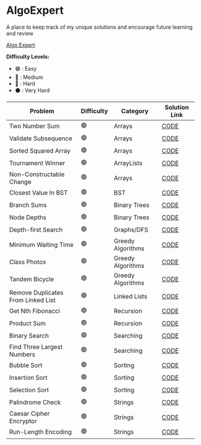 # AlgoExpert

A place to keep track of my unique solutions and encourage future learning and review

[Algo Expert](https://www.algoexpert.io/questions)

<strong>Difficulty Levels:</strong>

- 🟢 : Easy
- 🔵 : Medium
- 🔴 : Hard
- ⚫ : Very Hard

| Problem                               | Difficulty       | Category            | Solution Link                                                        |
| ------------------------------------- | ---------------- | ------------------- | -------------------------------------------------------------------- |
| Two Number Sum                        | 🟢               | Arrays              | [CODE](src/Easy/TwoNumberSum)                                        | 
| Validate Subsequence                  | 🟢               | Arrays              | [CODE](src/Easy/ValidateSubsequence)                                 | 
| Sorted Squared Array                  | 🟢               | Arrays              | [CODE](src/Easy/SortedSquaredArray)                                  | 
| Tournament Winner                     | 🟢               | ArrayLists          | [CODE](src/Easy/TournamentWinner)                                    | 
| Non-Constructable Change              | 🟢               | Arrays              | [CODE](src/Easy/NonConstructableChange)                              | 
| Closest Value In BST                  | 🟢               | BST                 | [CODE](src/Easy/ClosestValueInBST)                                   | 
| Branch Sums                           | 🟢               | Binary Trees        | [CODE](src/Easy/BranchSums)                                          | 
| Node Depths                           | 🟢               | Binary Trees        | [CODE](src/Easy/NodeDepths)                                          | 
| Depth-first Search                    | 🟢               | Graphs/DFS          | [CODE](src/Easy/DepthFirstSearch)                                    | 
| Minimum Waiting Time                  | 🟢               | Greedy Algorithms   | [CODE](src/Easy/MinimumWaitingTime)                                  | 
| Class Photos                          | 🟢               | Greedy Algorithms   | [CODE](src/Easy/ClassPhotos)                                         | 
| Tandem Bicycle                        | 🟢               | Greedy Algorithms   | [CODE](src/Easy/TandemBicycle)                                       | 
| Remove Duplicates From Linked List    | 🟢               | Linked Lists        | [CODE](src/Easy/RemoveDuplicatesFromLinkedList)                      | 
| Get Nth Fibonacci                     | 🟢               | Recursion           | [CODE](src/Easy/GetNthFibonacci)                                     | 
| Product Sum                           | 🟢               | Recursion           | [CODE](src/Easy/ProductSum)                                          | 
| Binary Search                         | 🟢               | Searching           | [CODE](src/Easy/BinarySearch)                                        | 
| Find Three Largest Numbers            | 🟢               | Searching           | [CODE](src/Easy/FindThreeLargestNumbers)                             | 
| Bubble Sort                           | 🟢               | Sorting             | [CODE](src/Easy/BubbleSort)                                          | 
| Insertion Sort                        | 🟢               | Sorting             | [CODE](src/Easy/InsertionSort)                                       | 
| Selection Sort                        | 🟢               | Sorting             | [CODE](src/Easy/SelectionSort)                                       | 
| Palindrome Check                      | 🟢               | Strings             | [CODE](src/Easy/PalindromeCheck)                                     | 
| Caesar Cipher Encryptor               | 🟢               | Strings             | [CODE](src/Easy/CaesarCipherEncryptor)                               | 
| Run-Length Encoding                   | 🟢               | Strings             | [CODE](src/Easy/RunLengthEncoding)                                   | 
